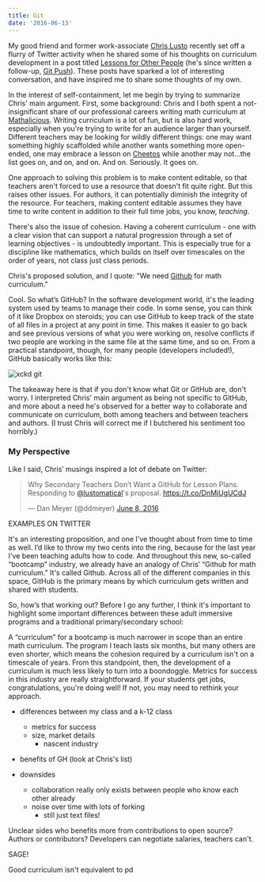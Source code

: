 ```yaml
---
title: Git
date: '2016-06-13'
---
```

My good friend and former work-associate <a href="https://twitter.com/lustomatical" target="_blank">Chris Lusto</a> recently set off a flurry of Twitter activity when he shared some of his thoughts on curriculum development in a post titled <a href="http://chrislusto.com/lessons-for-other-people/" target="_blank">Lessons for Other People</a> (he's since written a follow-up, <a href="http://chrislusto.com/git-push/" target="_blank">Git Push</a>). These posts have sparked a lot of interesting conversation, and have inspired me to share some thoughts of my own.

In the interest of self-containment, let me begin by trying to summarize Chris' main argument. First, some background: Chris and I both spent a not-insignificant share of our professional careers writing math curriculum at <a href="http://www.mathalicious.com" target="_blank">Mathalicious</a>. Writing curriculum is a lot of fun, but is also hard work, especially when you're trying to write for an audience larger than yourself. Different teachers may be looking for wildly different things: one may want something highly scaffolded while another wants something more open-ended, one may embrace a lesson on <a href="http://www.mathalicious.com/lessons/the-cheese-that-goes-crunch" target="_blank">Cheetos</a> while another may not...the list goes on, and on, and on. And on. Seriously. It goes on.

One approach to solving this problem is to make content editable, so that teachers aren't forced to use a resource that doesn't fit quite right. But this raises other issues. For authors, it can potentially diminish the integrity of the resource. For teachers, making content editable assumes they have time to write content in addition to their full time jobs, you know, _teaching_. 

There's also the issue of cohesion. Having a coherent curriculum - one with a clear vision that can support a natural progression through a set of learning objectives - is undoubtedly important. This is especially true for a discipline like mathematics, which builds on itself over timescales on the order of years, not class just class periods.

Chris's proposed solution, and I quote: "We need <a href="https://github.com" target="_blank">Github</a> for math curriculum."

Cool. So what’s GitHub? In the software development world, it's the leading system used by teams to manage their code. In some sense, you can think of it like Dropbox on steroids; you can use GitHub to keep track of the state of all files in a project at any point in time. This makes it easier to go back and see previous versions of what you were working on, resolve conflicts if two people are working in the same file at the same time, and so on. From a practical standpoint, though, for many people (developers included!), GitHub basically works like this:

![xckd git](http://imgs.xkcd.com/comics/git.png)

The takeaway here is that if you don't know what Git or GitHub are, don't worry. I interpreted Chris' main argument as being not specific to GitHub, and more about a need he's observed for a better way to collaborate and communicate on curriculum, both among teachers and between teachers and authors. (I trust Chris will correct me if I butchered his sentiment too horribly.)

### My Perspective

Like I said, Chris’ musings inspired a lot of debate on Twitter: 

<blockquote class="twitter-tweet" data-lang="en"><p lang="en" dir="ltr">Why Secondary Teachers Don’t Want a GitHub for Lesson Plans. Responding to <a href="https://twitter.com/Lustomatical">@lustomatical</a>&#39;s proposal. <a href="https://t.co/DnMjUgUCdJ">https://t.co/DnMjUgUCdJ</a></p>&mdash; Dan Meyer (@ddmeyer) <a href="https://twitter.com/ddmeyer/status/740624584056004608">June 8, 2016</a></blockquote>
<script async src="//platform.twitter.com/widgets.js" charset="utf-8"></script>

EXAMPLES ON TWITTER

It's an interesting proposition, and one I've thought about from time to time as well. I’d like to throw my two cents into the ring, because for the last year I've been teaching adults how to code. And throughout this new, so-called “bootcamp” industry, we already have an analogy of Chris’ “Github for math curriculum.” It's called Github. Across all of the different companies in this space, GitHub is the primary means by which curriculum gets written and shared with students.

So, how’s that working out? Before I go any further, I think it's important to highlight some important differences between these adult immersive programs and a traditional primary/secondary school:

A “curriculum” for a bootcamp is much narrower in scope than an entire math curriculum. The program I teach lasts six months, but many others are even shorter, which means the cohesion required by a curriculum isn't on a timescale of years. From this standpoint, then, the development of a curriculum is much less likely to turn into a boondoggle.
Metrics for success in this industry are really straightforward. If your students get jobs, congratulations, you're doing well! If not, you may need to rethink your approach. 

- differences between my class and a k-12 class
  - metrics for success
  - size, market details
     - nascent industry 

- benefits of GH (look at Chris's list)

- downsides
  - collaboration really only exists between people who know each other already
  - noise over time with lots of forking
     - still just text files!

Unclear sides 
who benefits more from contributions to open source? Authors or contributors?
Developers can negotiate salaries, teachers can't.

SAGE!

Good curriculum isn't equivalent to pd